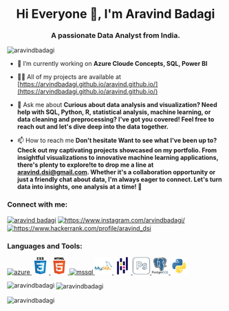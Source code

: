 <h1 align="center">Hi Everyone 👋, I'm Aravind Badagi</h1>
<h3 align="center">A passionate Data Analyst from India.</h3>

<p align="left"> <img src="https://komarev.com/ghpvc/?username=aravindbadagi&label=Profile%20views&color=0e75b6&style=flat" alt="aravindbadagi" /> </p>

- 🔭 I’m currently working on **Azure Cloude Concepts, SQL, Power BI**

- 👨‍💻 All of my projects are available at [https://arvindbadagi.github.io/aravind.github.io/](https://arvindbadagi.github.io/aravind.github.io/)

- 💬 Ask me about **Curious about data analysis and visualization? Need help with SQL, Python, R, statistical analysis, machine learning, or data cleaning and preprocessing? I've got you covered! Feel free to reach out and let's dive deep into the data together.**

- 📫 How to reach me **Don't hesitate Want to see what I've been up to? Check out my captivating projects showcased on my portfolio. From insightful visualizations to innovative machine learning applications, there's plenty to explore!te to drop me a line at aravind.dsi@gmail.com. Whether it's a collaboration opportunity or just a friendly chat about data, I'm always eager to connect. Let's turn data into insights, one analysis at a time! 🚀**

<h3 align="left">Connect with me:</h3>
<p align="left">
<a href="https://linkedin.com/in/aravind badagi" target="blank"><img align="center" src="https://raw.githubusercontent.com/rahuldkjain/github-profile-readme-generator/master/src/images/icons/Social/linked-in-alt.svg" alt="aravind badagi" height="30" width="40" /></a>
<a href="https://instagram.com/https://www.instagram.com/arvindbadagi/" target="blank"><img align="center" src="https://raw.githubusercontent.com/rahuldkjain/github-profile-readme-generator/master/src/images/icons/Social/instagram.svg" alt="https://www.instagram.com/arvindbadagi/" height="30" width="40" /></a>
<a href="https://www.hackerrank.com/https://www.hackerrank.com/profile/aravind_dsi" target="blank"><img align="center" src="https://raw.githubusercontent.com/rahuldkjain/github-profile-readme-generator/master/src/images/icons/Social/hackerrank.svg" alt="https://www.hackerrank.com/profile/aravind_dsi" height="30" width="40" /></a>
</p>

<h3 align="left">Languages and Tools:</h3>
<p align="left"> <a href="https://azure.microsoft.com/en-in/" target="_blank" rel="noreferrer"> <img src="https://www.vectorlogo.zone/logos/microsoft_azure/microsoft_azure-icon.svg" alt="azure" width="40" height="40"/> </a> <a href="https://www.w3schools.com/css/" target="_blank" rel="noreferrer"> <img src="https://raw.githubusercontent.com/devicons/devicon/master/icons/css3/css3-original-wordmark.svg" alt="css3" width="40" height="40"/> </a> <a href="https://www.w3.org/html/" target="_blank" rel="noreferrer"> <img src="https://raw.githubusercontent.com/devicons/devicon/master/icons/html5/html5-original-wordmark.svg" alt="html5" width="40" height="40"/> </a> <a href="https://www.microsoft.com/en-us/sql-server" target="_blank" rel="noreferrer"> <img src="https://www.svgrepo.com/show/303229/microsoft-sql-server-logo.svg" alt="mssql" width="40" height="40"/> </a> <a href="https://www.mysql.com/" target="_blank" rel="noreferrer"> <img src="https://raw.githubusercontent.com/devicons/devicon/master/icons/mysql/mysql-original-wordmark.svg" alt="mysql" width="40" height="40"/> </a> <a href="https://pandas.pydata.org/" target="_blank" rel="noreferrer"> <img src="https://raw.githubusercontent.com/devicons/devicon/2ae2a900d2f041da66e950e4d48052658d850630/icons/pandas/pandas-original.svg" alt="pandas" width="40" height="40"/> </a> <a href="https://www.photoshop.com/en" target="_blank" rel="noreferrer"> <img src="https://raw.githubusercontent.com/devicons/devicon/master/icons/photoshop/photoshop-line.svg" alt="photoshop" width="40" height="40"/> </a> <a href="https://www.postgresql.org" target="_blank" rel="noreferrer"> <img src="https://raw.githubusercontent.com/devicons/devicon/master/icons/postgresql/postgresql-original-wordmark.svg" alt="postgresql" width="40" height="40"/> </a> <a href="https://www.python.org" target="_blank" rel="noreferrer"> <img src="https://raw.githubusercontent.com/devicons/devicon/master/icons/python/python-original.svg" alt="python" width="40" height="40"/> </a> </p>

<p><img align="left" src="https://github-readme-stats.vercel.app/api/top-langs?username=aravindbadagi&show_icons=true&locale=en&layout=compact" alt="aravindbadagi" /></p>

<p>&nbsp;<img align="center" src="https://github-readme-stats.vercel.app/api?username=aravindbadagi&show_icons=true&locale=en" alt="aravindbadagi" /></p>

<p><img align="center" src="https://github-readme-streak-stats.herokuapp.com/?user=aravindbadagi&" alt="aravindbadagi" /></p>
